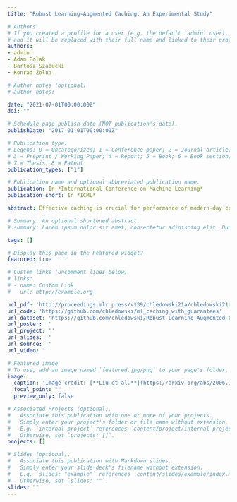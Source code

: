 ```yaml
---
title: "Robust Learning-Augmented Caching: An Experimental Study"

# Authors
# If you created a profile for a user (e.g. the default `admin` user), write the username (folder name) here 
# and it will be replaced with their full name and linked to their profile.
authors:
- admin
- Adam Polak
- Bartosz Szabucki
- Konrad Żołna

# Author notes (optional)
# author_notes:

date: "2021-07-01T00:00:00Z"
doi: ""

# Schedule page publish date (NOT publication's date).
publishDate: "2017-01-01T00:00:00Z"

# Publication type.
# Legend: 0 = Uncategorized; 1 = Conference paper; 2 = Journal article;
# 3 = Preprint / Working Paper; 4 = Report; 5 = Book; 6 = Book section;
# 7 = Thesis; 8 = Patent
publication_types: ["1"]

# Publication name and optional abbreviated publication name.
publication: In *International Conference on Machine Learning*
publication_short: In *ICML*

abstract: Effective caching is crucial for performance of modern-day computing systems. A key optimization problem arising in caching–which item to evict to make room for a new item–cannot be optimally solved without knowing the future. There are many classical approximation algorithms for this problem, but more recently researchers started to successfully apply machine learning to decide what to evict by discovering implicit input patterns and predicting the future. While machine learning typically does not provide any worst-case guarantees, the new field of learning-augmented algorithms proposes solutions which leverage classical online caching algorithms to make the machine-learned predictors robust. We are the first to comprehensively evaluate these learning-augmented algorithms on real-world caching datasets and state-of-the-art machine-learned predictors. We show that a straightforward method–blindly following either a predictor or a classical robust algorithm, and switching whenever one becomes worse than the other–has only a low overhead over a well-performing predictor, while competing with classical methods when the coupled predictor fails, thus providing a cheap worst-case insurance.

# Summary. An optional shortened abstract.
# summary: Lorem ipsum dolor sit amet, consectetur adipiscing elit. Duis posuere tellus ac convallis placerat. Proin tincidunt magna sed ex sollicitudin condimentum.

tags: []

# Display this page in the Featured widget?
featured: true

# Custom links (uncomment lines below)
# links:
# - name: Custom Link
#   url: http://example.org

url_pdf: 'http://proceedings.mlr.press/v139/chledowski21a/chledowski21a.pdf'
url_code: 'https://github.com/chledowski/ml_caching_with_guarantees'
url_dataset: 'https://github.com/chledowski/Robust-Learning-Augmented-Caching-An-Experimental-Study-Datasets'
url_poster: ''
url_project: ''
url_slides: ''
url_source: ''
url_video: ''

# Featured image
# To use, add an image named `featured.jpg/png` to your page's folder. 
image:
  caption: 'Image credit: [**Liu et al.**](https://arxiv.org/abs/2006.16239)'
  focal_point: ""
  preview_only: false

# Associated Projects (optional).
#   Associate this publication with one or more of your projects.
#   Simply enter your project's folder or file name without extension.
#   E.g. `internal-project` references `content/project/internal-project/index.md`.
#   Otherwise, set `projects: []`.
projects: []

# Slides (optional).
#   Associate this publication with Markdown slides.
#   Simply enter your slide deck's filename without extension.
#   E.g. `slides: "example"` references `content/slides/example/index.md`.
#   Otherwise, set `slides: ""`.
slides: ""
---
```

